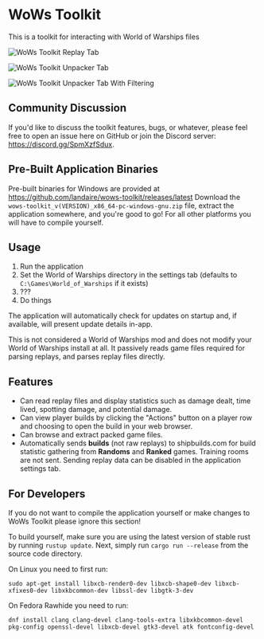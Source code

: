 # WoWs Toolkit

This is a toolkit for interacting with World of Warships files

![WoWs Toolkit Replay Tab](assets/wows_toolkit_replay_screenshot.png)

![WoWs Toolkit Unpacker Tab](assets/wows_toolkit_unpacker_screenshot.png)

![WoWs Toolkit Unpacker Tab With Filtering](assets/wows_toolkit_unpacker_filtering.png)

## Community Discussion

If you'd like to discuss the toolkit features, bugs, or whatever, please feel free to open an issue here on GitHub or join the Discord server: https://discord.gg/SpmXzfSdux.

## Pre-Built Application Binaries

Pre-built binaries for Windows are provided at https://github.com/landaire/wows-toolkit/releases/latest Download the `
wows-toolkit_v(VERSION)_x86_64-pc-windows-gnu.zip` file, extract the application somewhere, and you're good to go! For all other platforms you will have to compile yourself.

## Usage

1. Run the application
2. Set the World of Warships directory in the settings tab (defaults to `C:\Games\World_of_Warships` if it exists)
3. ???
4. Do things

The application will automatically check for updates on startup and, if available, will present update details in-app.

This is not considered a World of Warships mod and does not modify your World of Warships install at all. It passively reads game files required for parsing replays, and parses replay files directly.

## Features

- Can read replay files and display statistics such as damage dealt, time lived, spotting damage, and potential damage.
- Can view player builds by clicking the "Actions" button on a player row and choosing to open the build in your web browser.
- Can browse and extract packed game files.
- Automatically sends **builds** (not raw replays) to shipbuilds.com for build statistic gathering from **Randoms** and **Ranked** games. Training rooms are not sent. Sending replay data can be disabled in the application settings tab.

## For Developers

If you do not want to compile the application yourself or make changes to WoWs Toolkit please ignore this section!

To build yourself, make sure you are using the latest version of stable rust by running `rustup update`. Next, simply run `cargo run --release` from the source code directory.

On Linux you need to first run:

`sudo apt-get install libxcb-render0-dev libxcb-shape0-dev libxcb-xfixes0-dev libxkbcommon-dev libssl-dev libgtk-3-dev`

On Fedora Rawhide you need to run:

`dnf install clang clang-devel clang-tools-extra libxkbcommon-devel pkg-config openssl-devel libxcb-devel gtk3-devel atk fontconfig-devel`